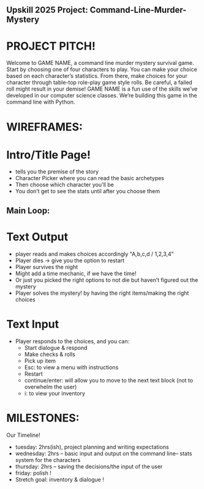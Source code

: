 ## Upskill 2025 Project: Command-Line-Murder-Mystery

# PROJECT PITCH!
Welcome to GAME NAME, a command line murder mystery survival game. Start by choosing one of four characters to play. You can make your choice based on each character’s statistics. From there, make choices for your character through table-top role-play game style rolls. Be careful, a failed roll might result in your demise! GAME NAME is a fun use of the skills we’ve developed in our computer science classes. We’re building this game in the command line with Python. 

# WIREFRAMES:

# Intro/Title Page! 
* tells you the premise of the story
* Character Picker where you can read the basic archetypes
* Then choose which character you'll be
* You don’t get to see the stats until after you choose them
## Main Loop:
# Text Output
* player reads and makes choices accordingly "A,b,c,d / 1,2,3,4"
* Player dies → give you the option to restart
* Player survives the night
* Might add a time mechanic, if we have the time!
* Or just you picked the right options to not die but haven’t figured out the mystery
* Player solves the mystery! by having the right items/making the right choices
# Text Input
* Player responds to the choices, and you can:
    * Start dialogue & respond
    * Make checks & rolls
    * Pick up item
    * Esc: to view a menu with instructions
    * Restart
    * continue/enter: will allow you to move to the next text block (not to overwhelm the user)
    * i: to view your inventory

# MILESTONES:
Our Timeline!
* tuesday: 2hrs(ish), project planning and writing expectations
* wednesday: 2hrs – basic input and output on the command line– stats system for the characters
* thursday: 2hrs – saving the decisions/the input of the user
* friday: polish !
* Stretch goal: inventory & dialogue !


